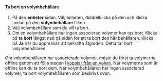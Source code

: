 <!--author=SharS last changed: 9/16/15-->

#### <a name="to-delete-a-volume-container"></a>Ta bort en volymbehållare
1. På den **enheter** sidan, Välj enheten, dubbelklicka på den och klicka sedan på den **volymbehållare** fliken.
2. Välj volymbehållare som du vill ta bort.
3. Om en volymbehållare har ingen associerad volymer kan tas bort. Klicka på **ta bort** längst ned på sidan för att ta bort den här behållaren. Klicka på **Ja** när du uppmanas att bekräfta åtgärden. Detta tar bort volymbehållaren.

Om volymbehållaren har associerade volymer, måste du först ta volymerna offline genom att följa stegen i [kopplar från en volym](../articles/storsimple/storsimple-manage-volumes.md#take-a-volume-offline). När volymerna som är offline kan du ta bort dem. När volymbehållaren har ingen associerad volymer, ta bort volymbehållaren som beskrivs ovan.

